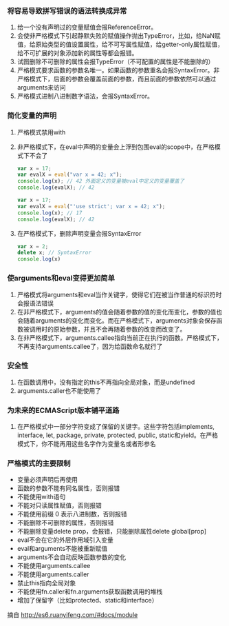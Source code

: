 ### 将容易导致拼写错误的语法转换成异常
1. 给一个没有声明过的变量赋值会报ReferenceError。
2. 会使非严格模式下引起静默失败的赋值操作抛出TypeError，比如，给NaN赋值，给原始类型的值设置属性，给不可写属性赋值，给getter-only属性赋值，给不可扩展的对象添加新的属性等都会报错。
3. 试图删除不可删除的属性会报TypeError（不可配置的属性是不能删除的）
4. 严格模式要求函数的参数名唯一。如果函数的参数重名会报SyntaxError。非严格模式下，后面的参数会覆盖前面的参数，而且前面的参数依然可以通过arguments来访问
5. 严格模式进制八进制数字语法，会报SyntaxError。

### 简化变量的声明
1. 严格模式禁用with
2. 非严格模式下，在eval中声明的变量会上浮到包围eval的scope中，在严格模式下不会了

    ```javascript
    var x = 17;
    var evalX = eval("var x = 42; x");
    console.log(x); // 42 外面定义的变量被eval中定义的变量覆盖了
    console.log(evalX); // 42
    ```
    ```javascript
    var x = 17;
    var evalX = eval("'use strict'; var x = 42; x");
    console.log(x); // 17
    console.log(evalX); // 42
    ```
3. 在严格模式下，删除声明变量会报SyntaxError

    ```javascript
    var x = 2;
    delete x; // SyntaxError
    console.log(x)
    ```

### 使arguments和eval变得更加简单

1. 严格模式将arguments和eval当作关键字，使得它们在被当作普通的标识符时会报语法错误
2. 在非严格模式下，arguments的值会随着参数的值的变化而变化，参数的值也会随着arguments的变化而变化。而在严格模式下，arguments对象会保存函数被调用时的原始参数，并且不会再随着参数的改变而改变了。
3. 在非严格模式下，arguments.callee指向当前正在执行的函数。严格模式下，不再支持arguments.callee了，因为给函数命名就行了

### 安全性
1. 在函数调用中，没有指定的this不再指向全局对象，而是undefined
2. arguments.caller也不能使用了

### 为未来的ECMAScript版本铺平道路
1. 在严格模式中一部分字符变成了保留的关键字。这些字符包括implements, interface, let, package, private, protected, public, static和yield。在严格模式下，你不能再用这些名字作为变量名或者形参名


### 严格模式的主要限制
* 变量必须声明后再使用
* 函数的参数不能有同名属性，否则报错
* 不能使用with语句
* 不能对只读属性赋值，否则报错
* 不能使用前缀 0 表示八进制数，否则报错
* 不能删除不可删除的属性，否则报错
* 不能删除变量delete prop，会报错，只能删除属性delete global[prop]
* eval不会在它的外层作用域引入变量
* eval和arguments不能被重新赋值
* arguments不会自动反映函数参数的变化
* 不能使用arguments.callee
* 不能使用arguments.caller
* 禁止this指向全局对象
* 不能使用fn.caller和fn.arguments获取函数调用的堆栈
* 增加了保留字（比如protected、static和interface）

摘自 http://es6.ruanyifeng.com/#docs/module